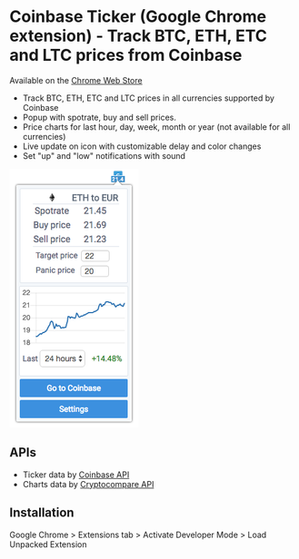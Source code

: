 # Coinbase Ticker (Google Chrome extension) - Track BTC, ETH, ETC and LTC prices from Coinbase

Available on the [Chrome Web Store]

* Track BTC, ETH, ETC and LTC prices in all currencies supported by Coinbase
* Popup with spotrate, buy and sell prices.
* Price charts for last hour, day, week, month or year (not available for all currencies)
* Live update on icon with customizable delay and color changes
* Set "up" and "low" notifications with sound

![alt tag](https://raw.githubusercontent.com/BobRazowsky/coinbaseTicker/master/img/screenshot.png)

## APIs

* Ticker data by [Coinbase API]
* Charts data by [Cryptocompare API]

## Installation

Google Chrome > Extensions tab > Activate Developer Mode > Load Unpacked Extension

[Coinbase API]: https://developers.coinbase.com/api/v2
[Cryptocompare API]: https://www.cryptocompare.com/api/
[Chrome Web Store]: https://chrome.google.com/webstore/detail/coinbase-ticker/mfoihmgadcjlpehaenaclbcldkndjnll?hl=fr